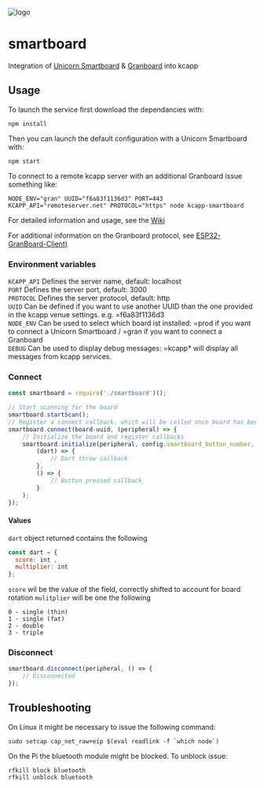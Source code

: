 ![logo](https://raw.githubusercontent.com/wiki/kcapp/smartboard/images/logo.png)
# smartboard
Integration of 
[Unicorn Smartboard](https://www.unicornsmartboard.com/smartboard.html)
&
[Granboard](https://granboards.com)
into kcapp

## Usage

To launch the service first download the dependancies with:

```
npm install
```

Then you can launch the default configuration with a Unicorn Smartboard with:

```
npm start
```

To connect to a remote kcapp server with an additional Granboard issue something like:

```
NODE_ENV="gran" UUID="f6a83f1136d3" PORT=443 KCAPP_API="remoteserver.net" PROTOCOL="https" node kcapp-smartboard
```

For detailed information and usage, see the [Wiki](https://github.com/kcapp/smartboard/wiki)

For additional information on the Granboard protocol, see [ESP32-GranBoard-Client)](https://github.com/SoftCyD/ESP32-GranBoard-Client)


### Environment variables

`KCAPP_API` Defines the server name, default: localhost <br>
`PORT` Defines the server port, default: 3000 <br>
`PROTOCOL` Defines the server protocol, default: http <br>
`UUID` Can be defined if you want to use another UUID than the one provided in the kcapp venue settings. e.g. =f6a83f1136d3 <br>
`NODE_ENV` Can be used to select which board ist installed: =prod if you want to connect a Unicorn Smartboard / =gran if you want to connect a Granboard <br>
`DEBUG` Can be used to display debug messages: =kcapp* will display all messages from kcapp services. <br>


### Connect
```javascript
const smartboard = require('./smartboard')();

// Start scanning for the board
smartboard.startScan();
// Register a connect callback, which will be called once board has been found, and connection has been established
smartboard.connect(board-uuid, (peripheral) => {
    // Initialize the board and register callbacks
    smartboard.initialize(peripheral, config.smartboard_button_number,
        (dart) => {
            // Dart throw callback
        },
        () => {
            // Button pressed callback
        }
    );
});
```

#### Values
`dart` object returned contains the following
```javascript
const dart = {
  score: int ,
  multiplier: int
};
```
`score` wil be the value of the field, correctly shifted to account for board rotation
`mulitplier` will be one the following
```
0 - single (thin)
1 - single (fat)
2 - double
3 - triple
```

### Disconnect
```javascript
smartboard.disconnect(peripheral, () => {
    // Disconnected
});
```

## Troubleshooting

On Linux it might be necessary to issue the following command:

```
sudo setcap cap_net_raw+eip $(eval readlink -f `which node`)
```

On the Pi the bluetooth module might be blocked. To unblock issue:

```
rfkill block bluetooth
rfkill unblock bluetooth
```

